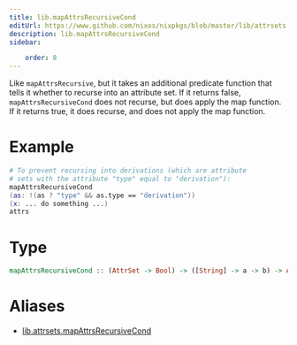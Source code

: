 ```yaml
---
title: lib.mapAttrsRecursiveCond
editUrl: https://www.github.com/nixos/nixpkgs/blob/master/lib/attrsets.nix#L742C5
description: lib.mapAttrsRecursiveCond
sidebar:

    order: 8
---
```


Like `mapAttrsRecursive`, but it takes an additional predicate
function that tells it whether to recurse into an attribute
set.  If it returns false, `mapAttrsRecursiveCond` does not
recurse, but does apply the map function.  If it returns true, it
does recurse, and does not apply the map function.

# Example

```nix
# To prevent recursing into derivations (which are attribute
# sets with the attribute "type" equal to "derivation"):
mapAttrsRecursiveCond
(as: !(as ? "type" && as.type == "derivation"))
(x: ... do something ...)
attrs
```

# Type

```haskell
mapAttrsRecursiveCond :: (AttrSet -> Bool) -> ([String] -> a -> b) -> AttrSet -> AttrSet
```


# Aliases

- [lib.attrsets.mapAttrsRecursiveCond](reference/lib/attrsets/lib-attrsets-mapAttrsRecursiveCond)



